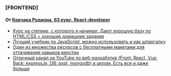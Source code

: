 ### [FRONTEND]
#### От [Корчака Родиона, 63 курс, React-developer](https://t.me/keyrea_dy)
 - [Курс на степике, с которого я начинал. Дают хорошую базу по HTML/CSS + хорошие домашние задания](http://stepik.org/course/38218)
 - [Лучший учебник по JavaScript, можно использовать и как шпаргалку](https://learn.javascript.ru/)
 - [Один из множества ресурсов с бесплатными макетами для оттачивания навыков верстки](https://verstaem.online/blog/besplatnye-makety-figma-dlya-verstki-sajta/)
 - [Отличный канал на YouTube по веб-разработке (Front: React, Vue; Back: expressJs; DB: psql, mongodb) в целом. Есть все и даже больше](https://www.youtube.com/@UlbiTV)

